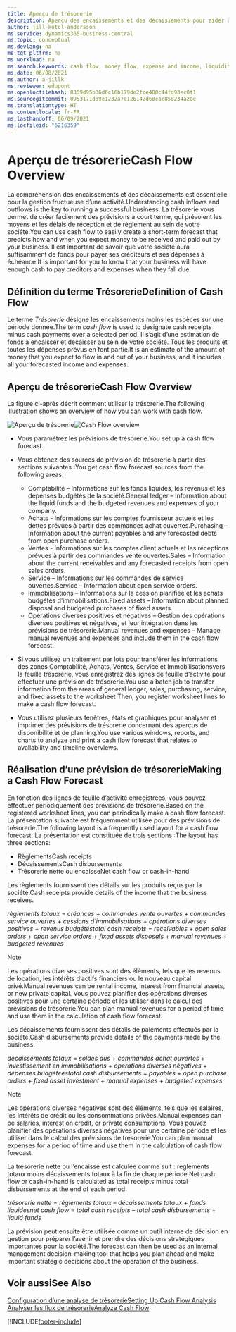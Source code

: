 ```yaml
---
title: Aperçu de trésorerie
description: Aperçu des encaissements et des décaissements pour aider à prévoir les montants à recevoir et à payer.
author: jill-kotel-andersson
ms.service: dynamics365-business-central
ms.topic: conceptual
ms.devlang: na
ms.tgt_pltfrm: na
ms.workload: na
ms.search.keywords: cash flow, money flow, expense and income, liquidity, cash receipts minus cash payments
ms.date: 06/08/2021
ms.author: a-jillk
ms.reviewer: edupont
ms.openlocfilehash: 8359d95b36d6c16b179de2fce400c44fd93ec0f1
ms.sourcegitcommit: 0953171d39e1232a7c126142d68cac858234a20e
ms.translationtype: HT
ms.contentlocale: fr-FR
ms.lasthandoff: 06/09/2021
ms.locfileid: "6216359"
---
```

# <a name="cash-flow-overview"></a><span data-ttu-id="f0c99-103">Aperçu de trésorerie</span><span class="sxs-lookup"><span data-stu-id="f0c99-103">Cash Flow Overview</span></span>

<span data-ttu-id="f0c99-104">La compréhension des encaissements et des décaissements est essentielle pour la gestion fructueuse d’une activité.</span><span class="sxs-lookup"><span data-stu-id="f0c99-104">Understanding cash inflows and outflows is the key to running a successful business.</span></span> <span data-ttu-id="f0c99-105">La trésorerie vous permet de créer facilement des prévisions à court terme, qui prévoient les moyens et les délais de réception et de règlement au sein de votre société.</span><span class="sxs-lookup"><span data-stu-id="f0c99-105">You can use cash flow to easily create a short-term forecast that predicts how and when you expect money to be received and paid out by your business.</span></span> <span data-ttu-id="f0c99-106">Il est important de savoir que votre société aura suffisamment de fonds pour payer ses créditeurs et ses dépenses à échéance.</span><span class="sxs-lookup"><span data-stu-id="f0c99-106">It is important for you to know that your business will have enough cash to pay creditors and expenses when they fall due.</span></span>

## <a name="definition-of-cash-flow"></a><span data-ttu-id="f0c99-107">Définition du terme Trésorerie</span><span class="sxs-lookup"><span data-stu-id="f0c99-107">Definition of Cash Flow</span></span>

<span data-ttu-id="f0c99-108">Le terme *Trésorerie* désigne les encaissements moins les espèces sur une période donnée.</span><span class="sxs-lookup"><span data-stu-id="f0c99-108">The term *cash flow* is used to designate cash receipts minus cash payments over a selected period.</span></span> <span data-ttu-id="f0c99-109">Il s’agit d’une estimation de fonds à encaisser et décaisser au sein de votre société. Tous les produits et toutes les dépenses prévus en font partie.</span><span class="sxs-lookup"><span data-stu-id="f0c99-109">It is an estimate of the amount of money that you expect to flow in and out of your business, and it includes all your forecasted income and expenses.</span></span>

## <a name="cash-flow-overview"></a><span data-ttu-id="f0c99-110">Aperçu de trésorerie</span><span class="sxs-lookup"><span data-stu-id="f0c99-110">Cash Flow Overview</span></span>

<span data-ttu-id="f0c99-111">La figure ci-après décrit comment utiliser la trésorerie.</span><span class="sxs-lookup"><span data-stu-id="f0c99-111">The following illustration shows an overview of how you can work with cash flow.</span></span>

<span data-ttu-id="f0c99-112">![Aperçu de trésorerie](media/finance_cash_flow_overview.png "Aperçu de trésorerie")</span><span class="sxs-lookup"><span data-stu-id="f0c99-112">![Cash Flow overview](media/finance_cash_flow_overview.png "Cash Flow overview")</span></span>

- <span data-ttu-id="f0c99-113">Vous paramétrez les prévisions de trésorerie.</span><span class="sxs-lookup"><span data-stu-id="f0c99-113">You set up a cash flow forecast.</span></span>  

- <span data-ttu-id="f0c99-114">Vous obtenez des sources de prévision de trésorerie à partir des sections suivantes :</span><span class="sxs-lookup"><span data-stu-id="f0c99-114">You get cash flow forecast sources from the following areas:</span></span>  

  - <span data-ttu-id="f0c99-115">Comptabilité – Informations sur les fonds liquides, les revenus et les dépenses budgétés de la société.</span><span class="sxs-lookup"><span data-stu-id="f0c99-115">General ledger – Information about the liquid funds and the budgeted revenues and expenses of your company.</span></span>  
  - <span data-ttu-id="f0c99-116">Achats - Informations sur les comptes fournisseur actuels et les dettes prévues à partir des commandes achat ouvertes.</span><span class="sxs-lookup"><span data-stu-id="f0c99-116">Purchasing – Information about the current payables and any forecasted debts from open purchase orders.</span></span>  
  - <span data-ttu-id="f0c99-117">Ventes - Informations sur les comptes client actuels et les réceptions prévues à partir des commandes vente ouvertes.</span><span class="sxs-lookup"><span data-stu-id="f0c99-117">Sales – Information about the current receivables and any forecasted receipts from open sales orders.</span></span>  
  - <span data-ttu-id="f0c99-118">Service – Informations sur les commandes de service ouvertes.</span><span class="sxs-lookup"><span data-stu-id="f0c99-118">Service – Information about open service orders.</span></span>  
  - <span data-ttu-id="f0c99-119">Immobilisations – Informations sur la cession planifiée et les achats budgétés d’immobilisations.</span><span class="sxs-lookup"><span data-stu-id="f0c99-119">Fixed assets – Information about planned disposal and budgeted purchases of fixed assets.</span></span>  
  - <span data-ttu-id="f0c99-120">Opérations diverses positives et négatives – Gestion des opérations diverses positives et négatives, et leur intégration dans les prévisions de trésorerie.</span><span class="sxs-lookup"><span data-stu-id="f0c99-120">Manual revenues and expenses – Manage manual revenues and expenses and include them in the cash flow forecast.</span></span>  
- <span data-ttu-id="f0c99-121">Si vous utilisez un traitement par lots pour transférer les informations des zones Comptabilité, Achats, Ventes, Service et Immobilisationsvers la feuille trésorerie, vous enregistrez des lignes de feuille d’activité pour effectuer une prévision de trésorerie.</span><span class="sxs-lookup"><span data-stu-id="f0c99-121">You use a batch job to transfer information from the areas of general ledger, sales, purchasing, service, and fixed assets to the worksheet Then, you register worksheet lines to make a cash flow forecast.</span></span>  
- <span data-ttu-id="f0c99-122">Vous utilisez plusieurs fenêtres, états et graphiques pour analyser et imprimer des prévisions de trésorerie concernant des aperçus de disponibilité et de planning.</span><span class="sxs-lookup"><span data-stu-id="f0c99-122">You use various windows, reports, and charts to analyze and print a cash flow forecast that relates to availability and timeline overviews.</span></span>  

## <a name="making-a-cash-flow-forecast"></a><span data-ttu-id="f0c99-123">Réalisation d’une prévision de trésorerie</span><span class="sxs-lookup"><span data-stu-id="f0c99-123">Making a Cash Flow Forecast</span></span>

<span data-ttu-id="f0c99-124">En fonction des lignes de feuille d’activité enregistrées, vous pouvez effectuer périodiquement des prévisions de trésorerie.</span><span class="sxs-lookup"><span data-stu-id="f0c99-124">Based on the registered worksheet lines, you can periodically make a cash flow forecast.</span></span> <span data-ttu-id="f0c99-125">La présentation suivante est fréquemment utilisée pour des prévisions de trésorerie.</span><span class="sxs-lookup"><span data-stu-id="f0c99-125">The following layout is a frequently used layout for a cash flow forecast.</span></span> <span data-ttu-id="f0c99-126">La présentation est constituée de trois sections :</span><span class="sxs-lookup"><span data-stu-id="f0c99-126">The layout has three sections:</span></span>

  - <span data-ttu-id="f0c99-127">Règlements</span><span class="sxs-lookup"><span data-stu-id="f0c99-127">Cash receipts</span></span>  
  - <span data-ttu-id="f0c99-128">Décaissements</span><span class="sxs-lookup"><span data-stu-id="f0c99-128">Cash disbursements</span></span>  
  - <span data-ttu-id="f0c99-129">Trésorerie nette ou encaisse</span><span class="sxs-lookup"><span data-stu-id="f0c99-129">Net cash flow or cash-in-hand</span></span>  

<span data-ttu-id="f0c99-130">Les règlements fournissent des détails sur les produits reçus par la société.</span><span class="sxs-lookup"><span data-stu-id="f0c99-130">Cash receipts provide details of the income that the business receives.</span></span>

<span data-ttu-id="f0c99-131">*règlements totaux* = *créances* + *commandes vente ouvertes* + *commandes service ouvertes* + *cessions d’immobilisations* + *opérations diverses positives* + *revenus budgétés*</span><span class="sxs-lookup"><span data-stu-id="f0c99-131">*total cash receipts* = *receivables* + *open sales orders* + *open service orders* + *fixed assets disposals* + *manual revenues* + *budgeted revenues*</span></span>

> [!NOTE]
> <span data-ttu-id="f0c99-132">Les opérations diverses positives sont des éléments, tels que les revenus de location, les intérêts d’actifs financiers ou le nouveau capital privé.</span><span class="sxs-lookup"><span data-stu-id="f0c99-132">Manual revenues can be rental income, interest from financial assets, or new private capital.</span></span> <span data-ttu-id="f0c99-133">Vous pouvez planifier des opérations diverses positives pour une certaine période et les utiliser dans le calcul des prévisions de trésorerie.</span><span class="sxs-lookup"><span data-stu-id="f0c99-133">You can plan manual revenues for a period of time and use them in the calculation of cash flow forecast.</span></span>

<span data-ttu-id="f0c99-134">Les décaissements fournissent des détails de paiements effectués par la société.</span><span class="sxs-lookup"><span data-stu-id="f0c99-134">Cash disbursements provide details of the payments made by the business.</span></span>

<span data-ttu-id="f0c99-135">*décaissements totaux* = *soldes dus* + *commandes achat ouvertes* + *investissement en immobilisations* + *opérations diverses négatives* + *dépenses budgétées*</span><span class="sxs-lookup"><span data-stu-id="f0c99-135">*total cash disbursements* = *payables* + *open purchase orders* + *fixed asset investment* + *manual expenses* + *budgeted expenses*</span></span>

> [!NOTE]
> <span data-ttu-id="f0c99-136">Les opérations diverses négatives sont des éléments, tels que les salaires, les intérêts de crédit ou les consommations privées.</span><span class="sxs-lookup"><span data-stu-id="f0c99-136">Manual expenses can be salaries, interest on credit, or private consumptions.</span></span> <span data-ttu-id="f0c99-137">Vous pouvez planifier des opérations diverses négatives pour une certaine période et les utiliser dans le calcul des prévisions de trésorerie.</span><span class="sxs-lookup"><span data-stu-id="f0c99-137">You can plan manual expenses for a period of time and use them in the calculation of cash flow forecast.</span></span>

<span data-ttu-id="f0c99-138">La trésorerie nette ou l’encaisse est calculée comme suit : règlements totaux moins décaissements totaux à la fin de chaque période.</span><span class="sxs-lookup"><span data-stu-id="f0c99-138">Net cash flow or cash-in-hand is calculated as total receipts minus total disbursements at the end of each period.</span></span>

<span data-ttu-id="f0c99-139">*trésorerie nette* = *règlements totaux* – *décaissements totaux* + *fonds liquides*</span><span class="sxs-lookup"><span data-stu-id="f0c99-139">*net cash flow* = *total cash receipts* – *total cash disbursements* + *liquid funds*</span></span>

<span data-ttu-id="f0c99-140">La prévision peut ensuite être utilisée comme un outil interne de décision en gestion pour préparer l’avenir et prendre des décisions stratégiques importantes pour la société.</span><span class="sxs-lookup"><span data-stu-id="f0c99-140">The forecast can then be used as an internal management decision-making tool that helps you plan ahead and make important strategic decisions about the operation of the business.</span></span>

## <a name="see-also"></a><span data-ttu-id="f0c99-141">Voir aussi</span><span class="sxs-lookup"><span data-stu-id="f0c99-141">See Also</span></span>
[<span data-ttu-id="f0c99-142">Configuration d’une analyse de trésorerie</span><span class="sxs-lookup"><span data-stu-id="f0c99-142">Setting Up Cash Flow Analysis</span></span>](finance-setup-cash-flow-analyses.md)  
[<span data-ttu-id="f0c99-143">Analyser les flux de trésorerie</span><span class="sxs-lookup"><span data-stu-id="f0c99-143">Analyze Cash Flow</span></span>](finance-analyze-cash-flow.md)

[!INCLUDE[footer-include](includes/footer-banner.md)]
